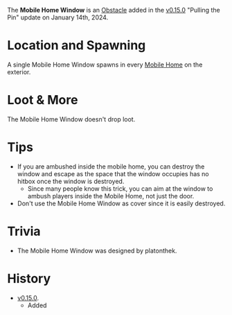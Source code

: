 The **Mobile Home Window** is an [Obstacle](/obstacles) added in the [v0.15.0](https://github.com/HasangerGames/suroi/releases/tag/v0.15.0) "Pulling the Pin" update on January 14th, 2024.
# Location and Spawning

A single Mobile Home Window spawns in every [Mobile Home](/buildings/mobile_home) on the exterior.

# Loot & More

The Mobile Home Window doesn't drop loot. 

# Tips

- If you are ambushed inside the mobile home, you can destroy the window and escape as the space that the window occupies has no hitbox once the window is destroyed.
   - Since many people know this trick, you can aim at the window to ambush players inside the Mobile Home, not just the door.
- Don't use the Mobile Home Window as cover since it is easily destroyed.

 # Trivia

- The Mobile Home Window was designed by platonthek.

 # History 

  - [v0.15.0](https://github.com/HasangerGames/suroi/releases/tag/v0.15.0).
    - Added
